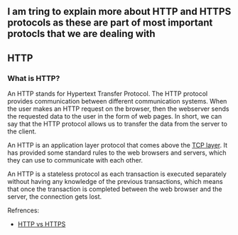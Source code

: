 ## I am tring to explain more about HTTP and HTTPS protocols as these are part of most important protocls that we are dealing with 

## HTTP 
### What is HTTP? 
An HTTP stands for Hypertext Transfer Protocol. The HTTP protocol provides communication between different communication systems. When the user makes an HTTP request on the browser, then the webserver sends the requested data to the user in the form of web pages. In short, we can say that the HTTP protocol allows us to transfer the data from the server to the client.

An HTTP is an application layer protocol that comes above the [TCP layer](AymanMOElhussiny/protocol-doc/TCP/README.md). It has provided some standard rules to the web browsers and servers, which they can use to communicate with each other.

An HTTP is a stateless protocol as each transaction is executed separately without having any knowledge of the previous transactions, which means that once the transaction is completed between the web browser and the server, the connection gets lost.




Refrences:
- [HTTP vs HTTPS](https://www.javatpoint.com/http-vs-https)
